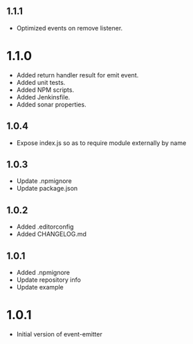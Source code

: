 ## 1.1.1

- Optimized events on remove listener.

# 1.1.0

- Added return handler result for emit event.
- Added unit tests.
- Added NPM scripts.
- Added Jenkinsfile.
- Added sonar properties.

## 1.0.4

- Expose index.js so as to require module externally by name

## 1.0.3

- Update .npmignore
- Update package.json

## 1.0.2

- Added .editorconfig
- Added CHANGELOG.md

## 1.0.1

- Added .npmignore
- Update repository info
- Update example

# 1.0.1

- Initial version of event-emitter

